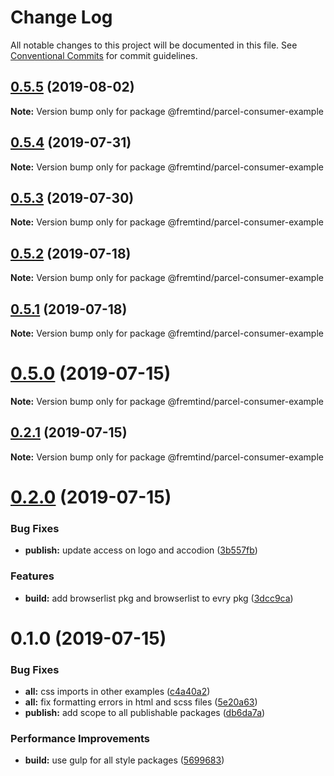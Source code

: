 # Change Log

All notable changes to this project will be documented in this file.
See [Conventional Commits](https://conventionalcommits.org) for commit guidelines.

## [0.5.5](https://github.com/fremtind/jokul/compare/@fremtind/parcel-consumer-example@0.5.4...@fremtind/parcel-consumer-example@0.5.5) (2019-08-02)

**Note:** Version bump only for package @fremtind/parcel-consumer-example





## [0.5.4](https://github.com/fremtind/jokul/compare/@fremtind/parcel-consumer-example@0.5.3...@fremtind/parcel-consumer-example@0.5.4) (2019-07-31)

**Note:** Version bump only for package @fremtind/parcel-consumer-example





## [0.5.3](https://github.com/fremtind/jokul/compare/@fremtind/parcel-consumer-example@0.5.2...@fremtind/parcel-consumer-example@0.5.3) (2019-07-30)

**Note:** Version bump only for package @fremtind/parcel-consumer-example





## [0.5.2](https://github.com/fremtind/jokul/compare/@fremtind/parcel-consumer-example@0.5.1...@fremtind/parcel-consumer-example@0.5.2) (2019-07-18)

**Note:** Version bump only for package @fremtind/parcel-consumer-example





## [0.5.1](https://github.com/fremtind/jokul/compare/@fremtind/parcel-consumer-example@0.5.0...@fremtind/parcel-consumer-example@0.5.1) (2019-07-18)

**Note:** Version bump only for package @fremtind/parcel-consumer-example





# [0.5.0](https://github.com/fremtind/jokul/compare/@fremtind/parcel-consumer-example@0.2.1...@fremtind/parcel-consumer-example@0.5.0) (2019-07-15)

**Note:** Version bump only for package @fremtind/parcel-consumer-example





## [0.2.1](https://github.com/fremtind/jokul/compare/@fremtind/parcel-consumer-example@0.2.0...@fremtind/parcel-consumer-example@0.2.1) (2019-07-15)

**Note:** Version bump only for package @fremtind/parcel-consumer-example





# [0.2.0](https://github.com/fremtind/jokul/compare/@fremtind/parcel-consumer-example@0.1.0...@fremtind/parcel-consumer-example@0.2.0) (2019-07-15)

### Bug Fixes

-   **publish:** update access on logo and accodion ([3b557fb](https://github.com/fremtind/jokul/commit/3b557fb))

### Features

-   **build:** add browserlist pkg and browserlist to evry pkg ([3dcc9ca](https://github.com/fremtind/jokul/commit/3dcc9ca))

# 0.1.0 (2019-07-15)

### Bug Fixes

-   **all:** css imports in other examples ([c4a40a2](https://github.com/fremtind/jokul/commit/c4a40a2))
-   **all:** fix formatting errors in html and scss files ([5e20a63](https://github.com/fremtind/jokul/commit/5e20a63))
-   **publish:** add scope to all publishable packages ([db6da7a](https://github.com/fremtind/jokul/commit/db6da7a))

### Performance Improvements

-   **build:** use gulp for all style packages ([5699683](https://github.com/fremtind/jokul/commit/5699683))
